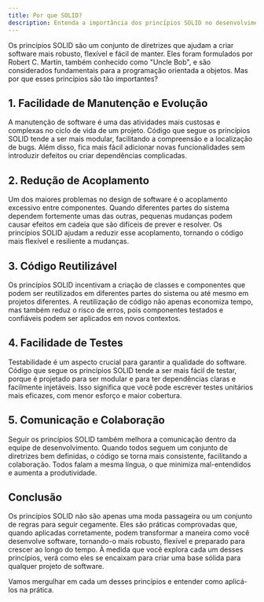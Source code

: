 ```yaml
---
title: Por que SOLID?
description: Entenda a importância dos princípios SOLID no desenvolvimento de software.
---
```



Os princípios SOLID são um conjunto de diretrizes que ajudam a criar software mais robusto, flexível e fácil de manter. Eles foram formulados por Robert C. Martin, também conhecido como "Uncle Bob", e são considerados fundamentais para a programação orientada a objetos. Mas por que esses princípios são tão importantes?

## 1. **Facilidade de Manutenção e Evolução**

A manutenção de software é uma das atividades mais custosas e complexas no ciclo de vida de um projeto. Código que segue os princípios SOLID tende a ser mais modular, facilitando a compreensão e a localização de bugs. Além disso, fica mais fácil adicionar novas funcionalidades sem introduzir defeitos ou criar dependências complicadas.

## 2. **Redução de Acoplamento**

Um dos maiores problemas no design de software é o acoplamento excessivo entre componentes. Quando diferentes partes do sistema dependem fortemente umas das outras, pequenas mudanças podem causar efeitos em cadeia que são difíceis de prever e resolver. Os princípios SOLID ajudam a reduzir esse acoplamento, tornando o código mais flexível e resiliente a mudanças.

## 3. **Código Reutilizável**

Os princípios SOLID incentivam a criação de classes e componentes que podem ser reutilizados em diferentes partes do sistema ou até mesmo em projetos diferentes. A reutilização de código não apenas economiza tempo, mas também reduz o risco de erros, pois componentes testados e confiáveis podem ser aplicados em novos contextos.

## 4. **Facilidade de Testes**

Testabilidade é um aspecto crucial para garantir a qualidade do software. Código que segue os princípios SOLID tende a ser mais fácil de testar, porque é projetado para ser modular e para ter dependências claras e facilmente injetáveis. Isso significa que você pode escrever testes unitários mais eficazes, com menor esforço e maior cobertura.

## 5. **Comunicação e Colaboração**

Seguir os princípios SOLID também melhora a comunicação dentro da equipe de desenvolvimento. Quando todos seguem um conjunto de diretrizes bem definidas, o código se torna mais consistente, facilitando a colaboração. Todos falam a mesma língua, o que minimiza mal-entendidos e aumenta a produtividade.

## Conclusão

Os princípios SOLID não são apenas uma moda passageira ou um conjunto de regras para seguir cegamente. Eles são práticas comprovadas que, quando aplicadas corretamente, podem transformar a maneira como você desenvolve software, tornando-o mais robusto, flexível e preparado para crescer ao longo do tempo. À medida que você explora cada um desses princípios, verá como eles se encaixam para criar uma base sólida para qualquer projeto de software.

Vamos mergulhar em cada um desses princípios e entender como aplicá-los na prática.

